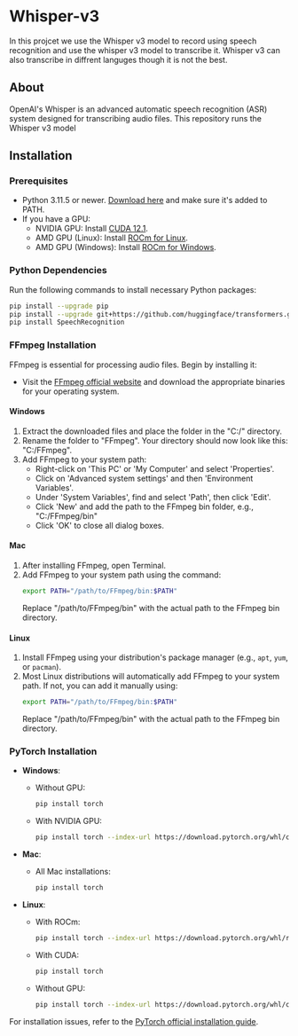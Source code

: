 
# Whisper-v3
In this projcet we use the Whisper v3 model to record using speech recognition and use the whisper v3 model to transcribe it. Whisper v3 can also transcribe in diffrent languges though it is not the best.
## About
OpenAI's Whisper is an advanced automatic speech recognition (ASR) system designed for transcribing audio files. This repository runs the Whisper v3 model

## Installation

### Prerequisites
- Python 3.11.5 or newer. [Download here](https://www.python.org/downloads/release/python-3120/) and make sure it's added to PATH.
- If you have a GPU:
  - NVIDIA GPU: Install [CUDA 12.1](https://developer.nvidia.com/cuda-12-1-0-download-archive?target_os=Windows).
  - AMD GPU (Linux): Install [ROCm for Linux](https://rocm.docs.amd.com/en/docs-5.6.0/deploy/linux/install_overview.html).
  - AMD GPU (Windows): Install [ROCm for Windows](https://rocm.docs.amd.com/en/docs-5.6.0/deploy/windows/index.html).

### Python Dependencies
Run the following commands to install necessary Python packages:
```bash
pip install --upgrade pip
pip install --upgrade git+https://github.com/huggingface/transformers.git accelerate datasets[audio]
pip install SpeechRecognition
```
### FFmpeg Installation
FFmpeg is essential for processing audio files. Begin by installing it:

- Visit the [FFmpeg official website](https://ffmpeg.org/download.html) and download the appropriate binaries for your operating system.

#### Windows
1. Extract the downloaded files and place the folder in the "C:/" directory.
2. Rename the folder to "FFmpeg". Your directory should now look like this: "C:/FFmpeg".
3. Add FFmpeg to your system path:
   - Right-click on 'This PC' or 'My Computer' and select 'Properties'.
   - Click on 'Advanced system settings' and then 'Environment Variables'.
   - Under 'System Variables', find and select 'Path', then click 'Edit'.
   - Click 'New' and add the path to the FFmpeg bin folder, e.g., "C:/FFmpeg/bin"
   - Click 'OK' to close all dialog boxes.

#### Mac
1. After installing FFmpeg, open Terminal.
2. Add FFmpeg to your system path using the command:
   ```bash
   export PATH="/path/to/FFmpeg/bin:$PATH"
   ```
   Replace "/path/to/FFmpeg/bin" with the actual path to the FFmpeg bin directory.

#### Linux
1. Install FFmpeg using your distribution's package manager (e.g., `apt`, `yum`, or `pacman`).
2. Most Linux distributions will automatically add FFmpeg to your system path. If not, you can add it manually using:
   ```bash
   export PATH="/path/to/FFmpeg/bin:$PATH"
   ```
   Replace "/path/to/FFmpeg/bin" with the actual path to the FFmpeg bin directory.
### PyTorch Installation
- **Windows**:
  - Without GPU:
    ```bash
    pip install torch
    ```
  - With NVIDIA GPU:
    ```bash
    pip install torch --index-url https://download.pytorch.org/whl/cu121
    ```

- **Mac**:
  - All Mac installations:
    ```bash
    pip install torch
    ```

- **Linux**:
  - With ROCm:
    ```bash
    pip install torch --index-url https://download.pytorch.org/whl/rocm5.6
    ```
  - With CUDA:
    ```bash
    pip install torch
    ```
  - Without GPU:
    ```bash
    pip install torch --index-url https://download.pytorch.org/whl/cpu
    ```

For installation issues, refer to the [PyTorch official installation guide](https://pytorch.org/get-started/locally/).
